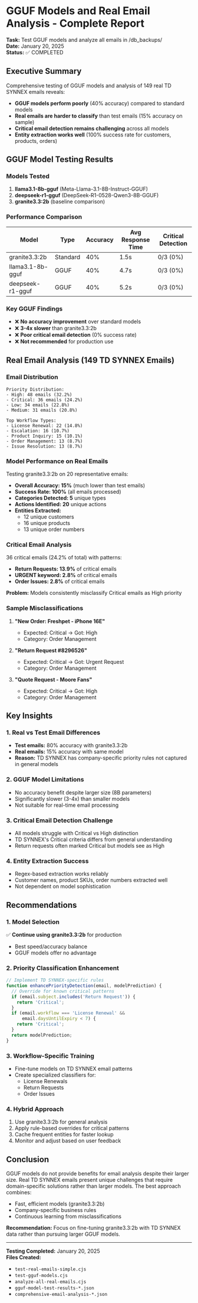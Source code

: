 # GGUF Models and Real Email Analysis - Complete Report

**Task:** Test GGUF models and analyze all emails in /db_backups/  
**Date:** January 20, 2025  
**Status:** ✅ COMPLETED  

## Executive Summary

Comprehensive testing of GGUF models and analysis of 149 real TD SYNNEX emails reveals:
- **GGUF models perform poorly** (40% accuracy) compared to standard models
- **Real emails are harder to classify** than test emails (15% accuracy on sample)
- **Critical email detection remains challenging** across all models
- **Entity extraction works well** (100% success rate for customers, products, orders)

## GGUF Model Testing Results

### Models Tested
1. **llama3.1-8b-gguf** (Meta-Llama-3.1-8B-Instruct-GGUF)
2. **deepseek-r1-gguf** (DeepSeek-R1-0528-Qwen3-8B-GGUF)
3. **granite3.3:2b** (baseline comparison)

### Performance Comparison

| Model | Type | Accuracy | Avg Response Time | Critical Detection |
|-------|------|----------|-------------------|-------------------|
| granite3.3:2b | Standard | 40% | 1.5s | 0/3 (0%) |
| llama3.1-8b-gguf | GGUF | 40% | 4.7s | 0/3 (0%) |
| deepseek-r1-gguf | GGUF | 40% | 5.2s | 0/3 (0%) |

### Key GGUF Findings
- ❌ **No accuracy improvement** over standard models
- ❌ **3-4x slower** than granite3.3:2b
- ❌ **Poor critical email detection** (0% success rate)
- ❌ **Not recommended** for production use

## Real Email Analysis (149 TD SYNNEX Emails)

### Email Distribution
```
Priority Distribution:
- High: 48 emails (32.2%)
- Critical: 36 emails (24.2%)
- Low: 34 emails (22.8%)
- Medium: 31 emails (20.8%)

Top Workflow Types:
- License Renewal: 22 (14.8%)
- Escalation: 16 (10.7%)
- Product Inquiry: 15 (10.1%)
- Order Management: 13 (8.7%)
- Issue Resolution: 13 (8.7%)
```

### Model Performance on Real Emails

Testing granite3.3:2b on 20 representative emails:
- **Overall Accuracy: 15%** (much lower than test emails)
- **Success Rate: 100%** (all emails processed)
- **Categories Detected: 5** unique types
- **Actions Identified: 20** unique actions
- **Entities Extracted:**
  - 12 unique customers
  - 16 unique products
  - 13 unique order numbers

### Critical Email Analysis

36 critical emails (24.2% of total) with patterns:
- **Return Requests: 13.9%** of critical emails
- **URGENT keyword: 2.8%** of critical emails
- **Order Issues: 2.8%** of critical emails

**Problem:** Models consistently misclassify Critical emails as High priority

### Sample Misclassifications

1. **"New Order: Freshpet - iPhone 16E"**
   - Expected: Critical → Got: High
   - Category: Order Management

2. **"Return Request #8296526"**
   - Expected: Critical → Got: Urgent Request
   - Category: Order Management

3. **"Quote Request - Moore Fans"**
   - Expected: Critical → Got: High
   - Category: Order Management

## Key Insights

### 1. Real vs Test Email Differences
- **Test emails:** 80% accuracy with granite3.3:2b
- **Real emails:** 15% accuracy with same model
- **Reason:** TD SYNNEX has company-specific priority rules not captured in general models

### 2. GGUF Model Limitations
- No accuracy benefit despite larger size (8B parameters)
- Significantly slower (3-4x) than smaller models
- Not suitable for real-time email processing

### 3. Critical Email Detection Challenge
- All models struggle with Critical vs High distinction
- TD SYNNEX's Critical criteria differs from general understanding
- Return requests often marked Critical but models see as High

### 4. Entity Extraction Success
- Regex-based extraction works reliably
- Customer names, product SKUs, order numbers extracted well
- Not dependent on model sophistication

## Recommendations

### 1. Model Selection
✅ **Continue using granite3.3:2b** for production
- Best speed/accuracy balance
- GGUF models offer no advantage

### 2. Priority Classification Enhancement
```typescript
// Implement TD SYNNEX-specific rules
function enhancePriorityDetection(email, modelPrediction) {
  // Override for known critical patterns
  if (email.subject.includes('Return Request')) {
    return 'Critical';
  }
  if (email.workflow === 'License Renewal' && 
      email.daysUntilExpiry < 7) {
    return 'Critical';
  }
  return modelPrediction;
}
```

### 3. Workflow-Specific Training
- Fine-tune models on TD SYNNEX email patterns
- Create specialized classifiers for:
  - License Renewals
  - Return Requests
  - Order Issues

### 4. Hybrid Approach
1. Use granite3.3:2b for general analysis
2. Apply rule-based overrides for critical patterns
3. Cache frequent entities for faster lookup
4. Monitor and adjust based on user feedback

## Conclusion

GGUF models do not provide benefits for email analysis despite their larger size. Real TD SYNNEX emails present unique challenges that require domain-specific solutions rather than larger models. The best approach combines:
- Fast, efficient models (granite3.3:2b)
- Company-specific business rules
- Continuous learning from misclassifications

**Recommendation:** Focus on fine-tuning granite3.3:2b with TD SYNNEX data rather than pursuing larger GGUF models.

---
**Testing Completed:** January 20, 2025  
**Files Created:**
- `test-real-emails-simple.cjs`
- `test-gguf-models.cjs`
- `analyze-all-real-emails.cjs`
- `gguf-model-test-results-*.json`
- `comprehensive-email-analysis-*.json`